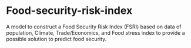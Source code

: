 # Food-security-risk-index
A model to construct a Food Security Risk Index (FSRI) based on data of population, Climate, Trade/Economics, and Food stress index to provide a possible solution to predict food security.
